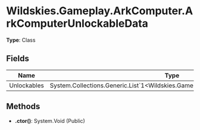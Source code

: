 ﻿# Wildskies.Gameplay.ArkComputer.ArkComputerUnlockableData

**Type**: Class

## Fields

| Name | Type | Access |
|------|------|--------|
| Unlockables | System.Collections.Generic.List`1<Wildskies.Gameplay.ArkComputer.UnlockableData> | Public |

## Methods

- **.ctor()**: System.Void (Public)

